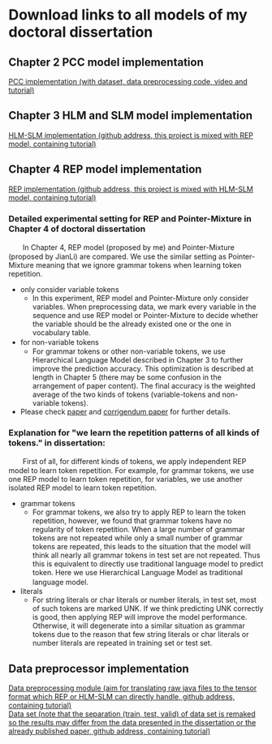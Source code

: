 # Download links to all models of my doctoral dissertation

## Chapter 2 PCC model implementation
[PCC implementation (with dataset, data preprocessing code, video and tutorial)](https://github.com/yangyixiaof/CodeCompletionPlugin)  

## Chapter 3 HLM and SLM model implementation
[HLM-SLM implementation (github address, this project is mixed with REP model, containing tutorial)](https://github.com/GrowingCode/FrameTokenMemAtten)  

## Chapter 4 REP model implementation
[REP implementation (github address, this project is mixed with HLM-SLM model, containing tutorial)](https://github.com/GrowingCode/FrameTokenMemAtten)

### Detailed experimental setting for REP and Pointer-Mixture in Chapter 4 of doctoral dissertation
　　In Chapter 4, REP model (proposed by me) and Pointer-Mixture (proposed by JianLi) are compared. We use the similar setting as Pointer-Mixture meaning that we ignore grammar tokens when learning token repetition. 
* only consider variable tokens
   * In this experiment, REP model and Pointer-Mixture only consider variables. When preprocessing data, we mark every variable in the sequence and use REP model or Pointer-Mixture to decide whether the variable should be the already existed one or the one in vocabulary table. 
* for non-variable tokens　
   * For grammar tokens or other non-variable tokens, we use Hierarchical Language Model described in Chapter 3 to further improve the prediction accuracy. This optimization is described at length in Chapter 5 (there may be some confusion in the arrangement of paper content). The final accuracy is the weighted average of the two kinds of tokens (variable-tokens and non-variable tokens). 
* Please check [paper](https://doi.org/10.1142/S0218194019400229) and [corrigendum paper](https://arxiv.org/abs/2005.04137) for further details. 

### Explanation for "we learn the repetition patterns of all kinds of tokens." in dissertation: 
　　First of all, for different kinds of tokens, we apply independent REP model to learn token repetition. For example, for grammar tokens, we use one REP model to learn token repetition, for variables, we use another isolated REP model to learn token repetition. 
<br>
* grammar tokens
    * For grammar tokens, we also try to apply REP to learn the token repetition, however, we found that grammar tokens have no regularity of token repetition. When a large number of grammar tokens are not repeated while only a small number of grammar tokens are repeated, this leads to the situation that the model will think all nearly all grammar tokens in test set are not repeated. Thus this is equivalent to directly use traditional language model to predict token. Here we use Hierarchical Language Model as traditional language model.　
* literals
    * For string literals or char literals or number literals, in test set, most of such tokens are marked UNK. If we think predicting UNK correctly is good, then applying REP will improve the model performance. Otherwise, it will degenerate into a similar situation as grammar tokens due to the reason that few string literals or char literals or number literals are repeated in training set or test set. 

## Data preprocessor implementation
[Data preprocessing module (aim for translating raw java files to the tensor format which REP or HLM-SLM can directly handle, github address, containing tutorial)](https://github.com/GrowingCode/JavaCodePreProcess.git)  
[Data set (note that the separation (train, test, valid) of data set is remaked so the results may differ from the data presented in the dissertation or the already published paper, github address, containing tutorial)](https://github.com/GrowingCode/CodeCorpus.git)  



